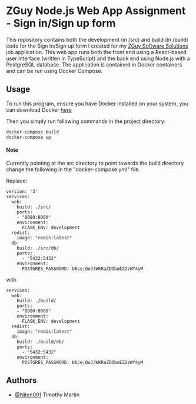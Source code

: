 # ZGuy Node.js Web App Assignment - Sign in/Sign up form

This repository contains both the development (in /src) and build (in /build) code for the Sign in/Sign up form
I created for my [ZGuy Software Solutions](http://www.zguy.com/) job application. This web app runs both the front end
using a React-based user interface (written in TypeScript) and the back end using Node.js with a PostgreSQL database. The 
application is contained in Docker containers and can be run using Docker Compose.

## Usage

To run this program, ensure you have Docker installed on your system, you can download Docker [here](https://www.docker.com/products/container-runtime)

Then you simply run following commands in the project directory:
```
docker-compose build
docker-compose up
```

#### Note

Currently pointing at the src directory to point towards the build directory change the following in the "docker-compose.yml" file.

Replace:
```
version: '3'
services:
  web:
    build: ./src/
    ports:
    - "8080:8080"
    environment:
      FLASK_ENV: development
  redist:
    image: "redis:latest"
  db:
    build: ./src/db/
    ports:
      - "5432:5432"
    environment:
      POSTGRES_PASSWORD: U6ce;QoJ3WKRaZDDboEZ2zWY4yM
```
with
```version: '3'
services:
  web:
    build: ./build/
    ports:
    - "8080:8080"
    environment:
      FLASK_ENV: development
  redist:
    image: "redis:latest"
  db:
    build: ./build/db/
    ports:
      - "5432:5432"
    environment:
      POSTGRES_PASSWORD: U6ce;QoJ3WKRaZDDboEZ2zWY4yM
```

## Authors
- [@Niten001](https://github.com/Niten001) Timothy Martin